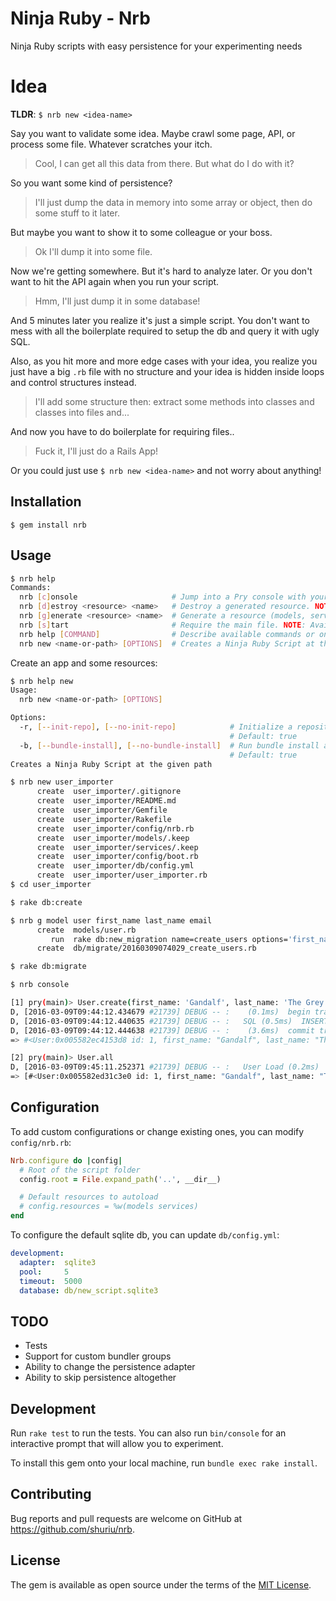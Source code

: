 # Ninja Ruby - Nrb

Ninja Ruby scripts with easy persistence for your experimenting needs

# Idea

**TLDR**: `$ nrb new <idea-name>`

Say you want to validate some idea. Maybe crawl some page, API, or process some file. Whatever scratches your itch.

> Cool, I can get all this data from there. But what do I do with it?

So you want some kind of persistence?

> I'll just dump the data in memory into some array or object, then do some stuff to it later.

But maybe you want to show it to some colleague or your boss.

> Ok I'll dump it into some file.

Now we're getting somewhere. But it's hard to analyze later. Or you don't want to hit the API again when you run your script.

> Hmm, I'll just dump it in some database!

And 5 minutes later you realize it's just a simple script. You don't want to mess with all the boilerplate required to setup the db and query it with ugly SQL.

Also, as you hit more and more edge cases with your idea, you realize you just have a big `.rb` file with no structure and your idea is hidden inside loops and control structures instead.

> I'll add some structure then: extract some methods into classes and classes into files and...

And now you have to do boilerplate for requiring files..

> Fuck it, I'll just do a Rails App!

Or you could just use `$ nrb new <idea-name>` and not worry about anything!

## Installation

    $ gem install nrb

## Usage

```sh
$ nrb help
Commands:
  nrb [c]onsole                     # Jump into a Pry console with your project loaded. NOTE: Available inside a NinjaRuby project
  nrb [d]estroy <resource> <name>   # Destroy a generated resource. NOTE: Available inside a NinjaRuby project
  nrb [g]enerate <resource> <name>  # Generate a resource (models, services). NOTE: Available inside a NinjaRuby project
  nrb [s]tart                       # Require the main file. NOTE: Available inside a NinjaRuby project
  nrb help [COMMAND]                # Describe available commands or one specific command
  nrb new <name-or-path> [OPTIONS]  # Creates a Ninja Ruby Script at the given path
```

Create an app and some resources:

```sh
$ nrb help new
Usage:
  nrb new <name-or-path> [OPTIONS]

Options:
  -r, [--init-repo], [--no-init-repo]            # Initialize a repository at the target location
                                                 # Default: true
  -b, [--bundle-install], [--no-bundle-install]  # Run bundle install after generating the skeleton
                                                 # Default: true
Creates a Ninja Ruby Script at the given path

$ nrb new user_importer
      create  user_importer/.gitignore
      create  user_importer/README.md
      create  user_importer/Gemfile
      create  user_importer/Rakefile
      create  user_importer/config/nrb.rb
      create  user_importer/models/.keep
      create  user_importer/services/.keep
      create  user_importer/config/boot.rb
      create  user_importer/db/config.yml
      create  user_importer/user_importer.rb
$ cd user_importer

$ rake db:create

$ nrb g model user first_name last_name email
      create  models/user.rb
         run  rake db:new_migration name=create_users options='first_name last_name email' from "."
      create  db/migrate/20160309074029_create_users.rb

$ rake db:migrate

$ nrb console

[1] pry(main)> User.create(first_name: 'Gandalf', last_name: 'The Grey', email: 'gandalf@example.com')
D, [2016-03-09T09:44:12.434679 #21739] DEBUG -- :    (0.1ms)  begin transaction
D, [2016-03-09T09:44:12.440635 #21739] DEBUG -- :   SQL (0.5ms)  INSERT INTO "users" ("first_name", "last_name", "email") VALUES (?, ?, ?)  [["first_name", "Gandalf"], ["last_name", "The Grey"], ["email", "gandalf@example.com"]]
D, [2016-03-09T09:44:12.444638 #21739] DEBUG -- :    (3.6ms)  commit transaction
=> #<User:0x005582ec4153d8 id: 1, first_name: "Gandalf", last_name: "The Grey", email: "gandalf@example.com">

[2] pry(main)> User.all
D, [2016-03-09T09:45:11.252371 #21739] DEBUG -- :   User Load (0.2ms)  SELECT "users".* FROM "users"
=> [#<User:0x005582ed31c3e0 id: 1, first_name: "Gandalf", last_name: "The Grey", email: "gandalf@example.com">]

```

## Configuration

To add custom configurations or change existing ones, you can modify `config/nrb.rb`:

```ruby
Nrb.configure do |config|
  # Root of the script folder
  config.root = File.expand_path('..', __dir__)

  # Default resources to autoload
  # config.resources = %w(models services)
end
```

To configure the default sqlite db, you can update `db/config.yml`:

```yaml
development:
  adapter:  sqlite3
  pool:     5
  timeout:  5000
  database: db/new_script.sqlite3
```

## TODO

* Tests
* Support for custom bundler groups
* Ability to change the persistence adapter
* Ability to skip persistence altogether


## Development

Run `rake test` to run the tests. You can also run `bin/console` for an interactive prompt that will allow you to experiment.

To install this gem onto your local machine, run `bundle exec rake install`.

## Contributing

Bug reports and pull requests are welcome on GitHub at https://github.com/shuriu/nrb.

## License

The gem is available as open source under the terms of the [MIT License](http://opensource.org/licenses/MIT).

